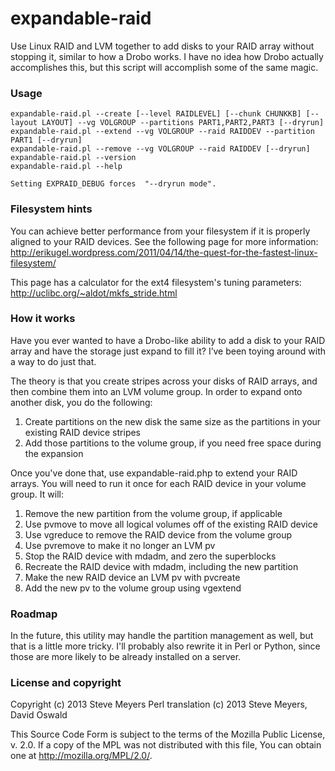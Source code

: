 expandable-raid
===============

Use Linux RAID and LVM together to add disks to your RAID array without stopping it, similar to how a Drobo works.  I have no
idea how Drobo actually accomplishes this, but this script will accomplish some of the same magic.

### Usage

```
expandable-raid.pl --create [--level RAIDLEVEL] [--chunk CHUNKKB] [--layout LAYOUT] --vg VOLGROUP --partitions PART1,PART2,PART3 [--dryrun]
expandable-raid.pl --extend --vg VOLGROUP --raid RAIDDEV --partition PART1 [--dryrun]
expandable-raid.pl --remove --vg VOLGROUP --raid RAIDDEV [--dryrun]
expandable-raid.pl --version
expandable-raid.pl --help

Setting EXPRAID_DEBUG forces  "--dryrun mode". 

```

### Filesystem hints

You can achieve better performance from your filesystem if it is properly aligned to your RAID devices.  See the following page for more information: http://erikugel.wordpress.com/2011/04/14/the-quest-for-the-fastest-linux-filesystem/

This page has a calculator for the ext4 filesystem's tuning parameters: http://uclibc.org/~aldot/mkfs_stride.html

### How it works

Have you ever wanted to have a Drobo-like ability to add a disk to your RAID array and have the storage just expand to fill it?  I’ve been toying around with a way to do just that.

The theory is that you create stripes across your disks of RAID arrays, and then combine them into an LVM volume group.  In order to expand onto another disk, you do the following:

1. Create partitions on the new disk the same size as the partitions in your existing RAID device stripes
1. Add those partitions to the volume group, if you need free space during the expansion

Once you've done that, use expandable-raid.php to extend your RAID arrays.  You will need to run it once for each RAID device in your volume group.  It will:

1. Remove the new partition from the volume group, if applicable
1. Use pvmove to move all logical volumes off of the existing RAID device
1. Use vgreduce to remove the RAID device from the volume group
1. Use pvremove to make it no longer an LVM pv
1. Stop the RAID device with mdadm, and zero the superblocks
1. Recreate the RAID device with mdadm, including the new partition
1. Make the new RAID device an LVM pv with pvcreate
1. Add the new pv to the volume group using vgextend

### Roadmap

In the future, this utility may handle the partition management as well, but that is a little more tricky.  I'll probably also rewrite it in Perl or Python, since those are more likely to be already installed on a server.

### License and copyright

Copyright (c) 2013 Steve Meyers
Perl translation (c) 2013 Steve Meyers, David Oswald

This Source Code Form is subject to the terms of the Mozilla Public License, v. 2.0. If a copy of the MPL was not distributed with this file, You can obtain one at http://mozilla.org/MPL/2.0/.


